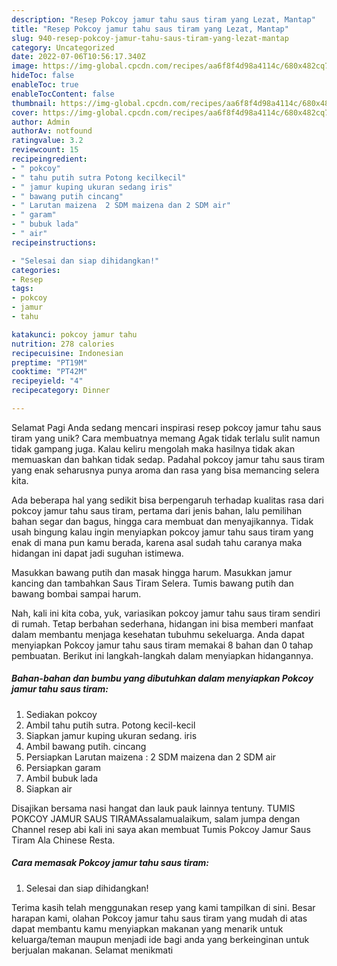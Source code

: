 ```yaml
---
description: "Resep Pokcoy jamur tahu saus tiram yang Lezat, Mantap"
title: "Resep Pokcoy jamur tahu saus tiram yang Lezat, Mantap"
slug: 940-resep-pokcoy-jamur-tahu-saus-tiram-yang-lezat-mantap
category: Uncategorized
date: 2022-07-06T10:56:17.340Z
image: https://img-global.cpcdn.com/recipes/aa6f8f4d98a4114c/680x482cq70/pokcoy-jamur-tahu-saus-tiram-foto-resep-utama.jpg
hideToc: false
enableToc: true
enableTocContent: false
thumbnail: https://img-global.cpcdn.com/recipes/aa6f8f4d98a4114c/680x482cq70/pokcoy-jamur-tahu-saus-tiram-foto-resep-utama.jpg
cover: https://img-global.cpcdn.com/recipes/aa6f8f4d98a4114c/680x482cq70/pokcoy-jamur-tahu-saus-tiram-foto-resep-utama.jpg
author: Admin
authorAv: notfound
ratingvalue: 3.2
reviewcount: 15
recipeingredient:
- " pokcoy"
- " tahu putih sutra Potong kecilkecil"
- " jamur kuping ukuran sedang iris"
- " bawang putih cincang"
- " Larutan maizena  2 SDM maizena dan 2 SDM air"
- " garam"
- " bubuk lada"
- " air"
recipeinstructions:

- "Selesai dan siap dihidangkan!"
categories:
- Resep
tags:
- pokcoy
- jamur
- tahu

katakunci: pokcoy jamur tahu 
nutrition: 278 calories
recipecuisine: Indonesian
preptime: "PT19M"
cooktime: "PT42M"
recipeyield: "4"
recipecategory: Dinner

---
```



Selamat Pagi Anda sedang mencari inspirasi resep pokcoy jamur tahu saus tiram yang unik? Cara membuatnya memang Agak tidak terlalu sulit namun tidak gampang juga. Kalau keliru mengolah maka hasilnya tidak akan memuaskan dan bahkan tidak sedap. Padahal pokcoy jamur tahu saus tiram yang enak seharusnya punya aroma dan rasa yang bisa memancing selera kita.


Ada beberapa hal yang sedikit bisa berpengaruh terhadap kualitas rasa dari pokcoy jamur tahu saus tiram, pertama dari jenis bahan, lalu pemilihan bahan segar dan bagus, hingga cara membuat dan menyajikannya. Tidak usah bingung kalau ingin menyiapkan pokcoy jamur tahu saus tiram yang enak di mana pun kamu berada, karena asal sudah tahu caranya maka hidangan ini dapat jadi suguhan istimewa.

Masukkan bawang putih dan masak hingga harum. Masukkan jamur kancing dan tambahkan Saus Tiram Selera. Tumis bawang putih dan bawang bombai sampai harum.


Nah, kali ini kita coba, yuk, variasikan pokcoy jamur tahu saus tiram sendiri di rumah. Tetap berbahan sederhana, hidangan ini bisa memberi manfaat dalam membantu menjaga kesehatan tubuhmu sekeluarga. Anda dapat menyiapkan Pokcoy jamur tahu saus tiram memakai 8 bahan dan 0 tahap pembuatan. Berikut ini langkah-langkah dalam menyiapkan hidangannya.

<!--inarticleads1-->

##### Bahan-bahan dan bumbu yang dibutuhkan dalam menyiapkan Pokcoy jamur tahu saus tiram:

1. Sediakan  pokcoy
1. Ambil  tahu putih sutra. Potong kecil-kecil
1. Siapkan  jamur kuping ukuran sedang. iris
1. Ambil  bawang putih. cincang
1. Persiapkan  Larutan maizena : 2 SDM maizena dan 2 SDM air
1. Persiapkan  garam
1. Ambil  bubuk lada
1. Siapkan  air


Disajikan bersama nasi hangat dan lauk pauk lainnya tentuny. TUMIS POKCOY JAMUR SAUS TIRAMAssalamualaikum, salam jumpa dengan Channel resep abi kali ini saya akan membuat Tumis Pokcoy Jamur Saus Tiram Ala Chinese Resta. 

<!--inarticleads2-->

##### Cara memasak Pokcoy jamur tahu saus tiram:


1. Selesai dan siap dihidangkan!



Terima kasih telah menggunakan resep yang kami tampilkan di sini. Besar harapan kami, olahan Pokcoy jamur tahu saus tiram yang mudah di atas dapat membantu kamu menyiapkan makanan yang menarik untuk keluarga/teman maupun menjadi ide bagi anda yang berkeinginan untuk berjualan makanan. Selamat menikmati
